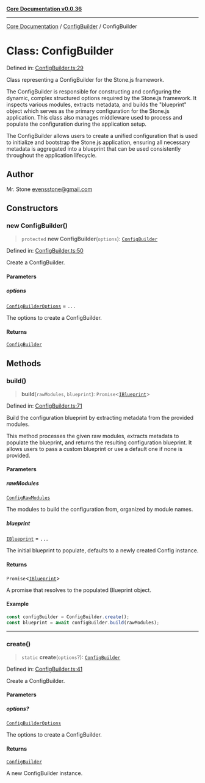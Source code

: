 [**Core Documentation v0.0.36**](../../README.md)

***

[Core Documentation](../../modules.md) / [ConfigBuilder](../README.md) / ConfigBuilder

# Class: ConfigBuilder

Defined in: [ConfigBuilder.ts:29](https://github.com/stonemjs/core/blob/9f959fbf0878444ad50749e09c8b1ee612a83d71/src/ConfigBuilder.ts#L29)

Class representing a ConfigBuilder for the Stone.js framework.

The ConfigBuilder is responsible for constructing and configuring the dynamic, complex structured options required by the Stone.js framework.
It inspects various modules, extracts metadata, and builds the "blueprint" object which serves as the primary configuration for the Stone.js application.
This class also manages middleware used to process and populate the configuration during the application setup.

The ConfigBuilder allows users to create a unified configuration that is used to initialize and bootstrap the Stone.js application,
ensuring all necessary metadata is aggregated into a blueprint that can be used consistently throughout the application lifecycle.

## Author

Mr. Stone <evensstone@gmail.com>

## Constructors

### new ConfigBuilder()

> `protected` **new ConfigBuilder**(`options`): [`ConfigBuilder`](ConfigBuilder.md)

Defined in: [ConfigBuilder.ts:50](https://github.com/stonemjs/core/blob/9f959fbf0878444ad50749e09c8b1ee612a83d71/src/ConfigBuilder.ts#L50)

Create a ConfigBuilder.

#### Parameters

##### options

[`ConfigBuilderOptions`](../interfaces/ConfigBuilderOptions.md) = `...`

The options to create a ConfigBuilder.

#### Returns

[`ConfigBuilder`](ConfigBuilder.md)

## Methods

### build()

> **build**(`rawModules`, `blueprint`): `Promise`\<[`IBlueprint`](../../declarations/type-aliases/IBlueprint.md)\>

Defined in: [ConfigBuilder.ts:71](https://github.com/stonemjs/core/blob/9f959fbf0878444ad50749e09c8b1ee612a83d71/src/ConfigBuilder.ts#L71)

Build the configuration blueprint by extracting metadata from the provided modules.

This method processes the given raw modules, extracts metadata to populate the blueprint,
and returns the resulting configuration blueprint. It allows users to pass a custom blueprint
or use a default one if none is provided.

#### Parameters

##### rawModules

[`ConfigRawModules`](../../declarations/type-aliases/ConfigRawModules.md)

The modules to build the configuration from, organized by module names.

##### blueprint

[`IBlueprint`](../../declarations/type-aliases/IBlueprint.md) = `...`

The initial blueprint to populate, defaults to a newly created Config instance.

#### Returns

`Promise`\<[`IBlueprint`](../../declarations/type-aliases/IBlueprint.md)\>

A promise that resolves to the populated Blueprint object.

#### Example

```typescript
const configBuilder = ConfigBuilder.create();
const blueprint = await configBuilder.build(rawModules);
```

***

### create()

> `static` **create**(`options`?): [`ConfigBuilder`](ConfigBuilder.md)

Defined in: [ConfigBuilder.ts:41](https://github.com/stonemjs/core/blob/9f959fbf0878444ad50749e09c8b1ee612a83d71/src/ConfigBuilder.ts#L41)

Create a ConfigBuilder.

#### Parameters

##### options?

[`ConfigBuilderOptions`](../interfaces/ConfigBuilderOptions.md)

The options to create a ConfigBuilder.

#### Returns

[`ConfigBuilder`](ConfigBuilder.md)

A new ConfigBuilder instance.
